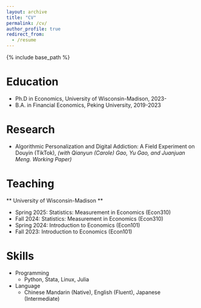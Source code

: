 ```yaml
---
layout: archive
title: "CV"
permalink: /cv/
author_profile: true
redirect_from:
  - /resume
---
```


{% include base_path %}

Education
======
* Ph.D in Economics, University of Wisconsin-Madison, 2023-
* B.A. in Financial Economics, Peking University, 2019-2023

Research
======
* Algorithmic Personalization and Digital Addiction: A Field Experiment on Douyin (TikTok), *(with Qianyun (Carole) Gao, Yu Gao, and Juanjuan Meng. Working Paper)*


Teaching
======
** University of Wisconsin-Madison **
* Spring 2025: Statistics: Measurement in Economics (Econ310)
* Fall 2024: Statistics: Measurement in Economics (Econ310)
* Spring 2024: Introduction to Economics (Econ101)
* Fall 2023: Introduction to Economics (Econ101)





Skills
======
* Programming
  * Python, Stata, Linux, Julia
* Language
  * Chinese Mandarin (Native), English (Fluent), Japanese (Intermediate)


